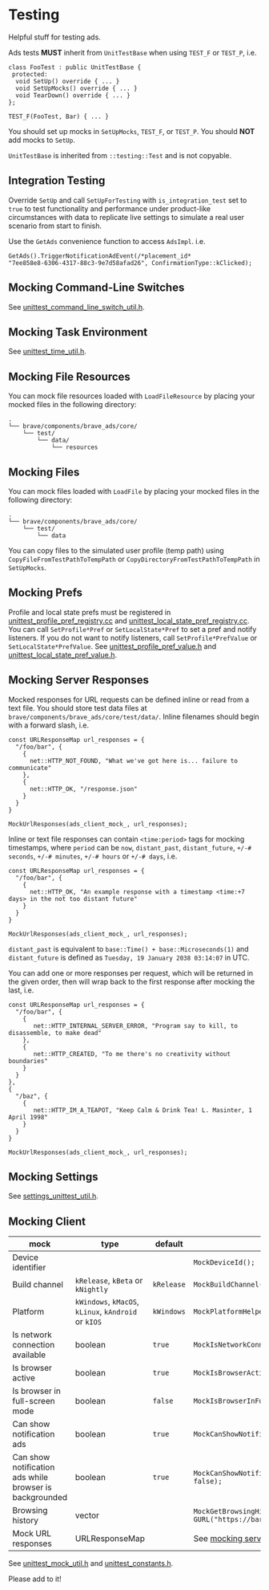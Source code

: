 # Testing

Helpful stuff for testing ads.

Ads tests **MUST** inherit from `UnitTestBase` when using `TEST_F` or `TEST_P`, i.e.

    class FooTest : public UnitTestBase {
     protected:
      void SetUp() override { ... }
      void SetUpMocks() override { ... }
      void TearDown() override { ... }
    };

    TEST_F(FooTest, Bar) { ... }

You should set up mocks in `SetUpMocks`, `TEST_F`, or `TEST_P`. You should **NOT** add mocks to `SetUp`.

`UnitTestBase` is inherited from `::testing::Test` and is not copyable.

## Integration Testing

Override `SetUp` and call `SetUpForTesting` with `is_integration_test` set to `true` to test functionality and performance under product-like circumstances with data to replicate live settings to simulate a real user scenario from start to finish.

Use the `GetAds` convenience function to access `AdsImpl`. i.e.

    GetAds().TriggerNotificationAdEvent(/*placement_id*
    "7ee858e8-6306-4317-88c3-9e7d58afad26", ConfirmationType::kClicked);

## Mocking Command-Line Switches

See [unittest_command_line_switch_util.h](unittest_command_line_switch_util.h).

## Mocking Task Environment

See [unittest_time_util.h](unittest_time_util.h).

## Mocking File Resources

You can mock file resources loaded with `LoadFileResource` by placing your mocked files in the following directory:

    .
    └── brave/components/brave_ads/core/
        └── test/
            └── data/
                └── resources

## Mocking Files

You can mock files loaded with `LoadFile` by placing your mocked files in the following directory:

    .
    └── brave/components/brave_ads/core/
        └── test/
            └── data

You can copy files to the simulated user profile (temp path) using `CopyFileFromTestPathToTempPath` or `CopyDirectoryFromTestPathToTempPath` in `SetUpMocks`.

## Mocking Prefs

Profile and local state prefs must be registered in [unittest_profile_pref_registry.cc](./unittest_profile_pref_registry.cc) and [unittest_local_state_pref_registry.cc](./unittest_local_state_pref_registry.cc). You can call `SetProfile*Pref` or `SetLocalState*Pref` to set a pref and notify listeners. If you do not want to notify listeners, call `SetProfile*PrefValue` or `SetLocalState*PrefValue`. See [unittest_profile_pref_value.h](./unittest_profile_pref_value.h) and [unittest_local_state_pref_value.h](./unittest_local_state_pref_value.h).

## Mocking Server Responses

Mocked responses for URL requests can be defined inline or read from a text file. You should store test data files at `brave/components/brave_ads/core/test/data/`. Inline filenames should begin with a forward slash, i.e.

    const URLResponseMap url_responses = {
      "/foo/bar", {
        {
          net::HTTP_NOT_FOUND, "What we've got here is... failure to communicate"
        },
        {
          net::HTTP_OK, "/response.json"
        }
      }
    }

    MockUrlResponses(ads_client_mock_, url_responses);

Inline or text file responses can contain `<time:period>` tags for mocking timestamps, where `period` can be `now`, `distant_past`, `distant_future`, `+/-# seconds`, `+/-# minutes`, `+/-# hours` or `+/-# days`, i.e.

    const URLResponseMap url_responses = {
      "/foo/bar", {
        {
          net::HTTP_OK, "An example response with a timestamp <time:+7 days> in the not too distant future"
        }
      }
    }

    MockUrlResponses(ads_client_mock_, url_responses);

`distant_past` is equivalent to `base::Time() + base::Microseconds(1)` and `distant_future` is defined as `Tuesday, 19 January 2038 03:14:07` in UTC.

You can add one or more responses per request, which will be returned in the given order, then will wrap back to the first response after mocking the last, i.e.

    const URLResponseMap url_responses = {
      "/foo/bar", {
        {
           net::HTTP_INTERNAL_SERVER_ERROR, "Program say to kill, to disassemble, to make dead"
        },
        {
           net::HTTP_CREATED, "To me there's no creativity without boundaries"
        }
      }
    },
    {
      "/baz", {
        {
           net::HTTP_IM_A_TEAPOT, "Keep Calm & Drink Tea! L. Masinter, 1 April 1998"
        }
      }
    }

    MockUrlResponses(ads_client_mock_, url_responses);

## Mocking Settings

See [settings_unittest_util.h](../../settings/settings_unittest_util.h).

## Mocking Client

| mock  | type  | default  | example  |
|---|---|---|---|
| Device identifier  |  |  | `MockDeviceId();`  |
| Build channel  | `kRelease`, `kBeta` or `kNightly`  | `kRelease`  | `MockBuildChannel(BuildChannelType::kNightly);`  |
| Platform  | `kWindows`, `kMacOS`, `kLinux`, `kAndroid` or `kIOS`  | `kWindows`  | `MockPlatformHelper(platform_helper_mock_, PlatformType::kMacOS);`  |
| Is network connection available  | boolean  | `true`  | `MockIsNetworkConnectionAvailable(ads_client_mock_, false);`  |
| Is browser active  | boolean  | `true`  | `MockIsBrowserActive(ads_client_mock_, false);`  |
| Is browser in full-screen mode  | boolean  | `false`  | `MockIsBrowserInFullScreenMode(ads_client_mock_, true);`  |
| Can show notification ads  | boolean  | `true`  | `MockCanShowNotificationAds(ads_client_mock_, false);`  |
| Can show notification ads while browser is backgrounded  | boolean  | `true`  | `MockCanShowNotificationAdsWhileBrowserIsBackgrounded(ads_client_mock_, false);`  |
| Browsing history  | vector<GURL>  |  | `MockGetBrowsingHistory(ads_client_mock_, {GURL("https://foo.com"), GURL("https://bar.com")});`  |
| Mock URL responses  | URLResponseMap  |  | See [mocking server responses](#mocking-server-responses).  |

See [unittest_mock_util.h](./unittest_mock_util.h) and [unittest_constants.h](./unittest_constants.h).

Please add to it!
